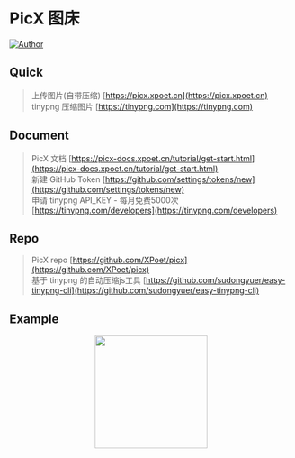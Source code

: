 # PicX 图床

[![Author](https://img.shields.io/badge/author-odinlin-blue.svg)](https://github.com/topazur)

## Quick

> 上传图片(自带压缩) [https://picx.xpoet.cn](https://picx.xpoet.cn) <br />
> tinypng 压缩图片 [https://tinypng.com](https://tinypng.com)

## Document

> PicX 文档 [https://picx-docs.xpoet.cn/tutorial/get-start.html](https://picx-docs.xpoet.cn/tutorial/get-start.html) <br />
> 新建 GitHub Token [https://github.com/settings/tokens/new](https://github.com/settings/tokens/new) <br />
> 申请 tinypng API_KEY - 每月免费5000次 [https://tinypng.com/developers](https://tinypng.com/developers) <br />

## Repo

> PicX repo [https://github.com/XPoet/picx](https://github.com/XPoet/picx)<br />
> 基于 tinypng 的自动压缩js工具 [https://github.com/sudongyuer/easy-tinypng-cli](https://github.com/sudongyuer/easy-tinypng-cli)<br />

## Example

<p align="center">
<img src="https://git.poker/topazur/picx/blob/main/pine-nut.png?raw=true" width="200"/>
</p>
